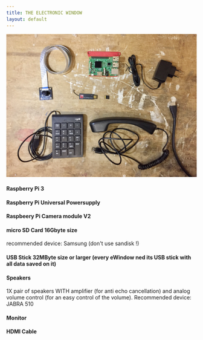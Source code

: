 ```yaml
---
title: THE ELECTRONIC WINDOW
layout: default
---
```


![needed electronics](images/IMG-2975.jpg)


#### Raspberry Pi 3

#### Raspberry Pi Universal Powersupply

#### Raspbeery Pi Camera module V2

#### micro SD Card 16Gbyte size
recommended device: Samsung (don't use sandisk !)

#### USB Stick 32MByte size or larger (every eWindow ned its USB stick with all data saved on it)

#### Speakers
1X pair of speakers WITH amplifier (for anti echo cancellation) and analog volume control (for an easy control of the volume). 
Recommended device: JABRA 510

#### Monitor

#### HDMI Cable

